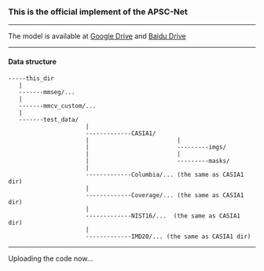 ### This is the official implement of the APSC-Net

---

The model is available at [Google Drive](https://drive.google.com/file/d/1fTFUnn1mCO9w-YG3wa9Xqqkdn2PsSwmZ/view?usp=sharing) and [Baidu Drive](https://pan.baidu.com/s/1Y4qJOa6GWD_9MDBXmkOWBg?pwd=apsc)

---

#### Data structure

```
-----this_dir
   |
   -------mmseg/...
   |
   -------mmcv_custom/...
   |
   -------test_data/
                      |
                      -------------CASIA1/
                      |                         |
                      |                         ---------imgs/
                      |                         |
                      |                         ---------masks/
                      | 
                      -------------Columbia/... (the same as CASIA1 dir)
                      |
                      -------------Coverage/... (the same as CASIA1 dir)
                      |
                      -------------NIST16/...  (the same as CASIA1 dir)
                      |
                      -------------IMD20/... (the same as CASIA1 dir)
```

---


Uploading the code now...


